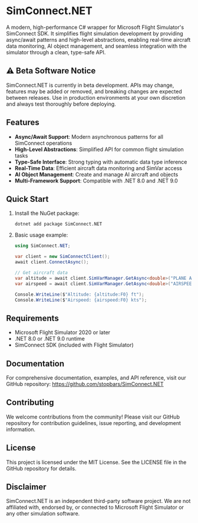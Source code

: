 # SimConnect.NET

A modern, high-performance C# wrapper for Microsoft Flight Simulator's SimConnect SDK. It simplifies flight simulation development by providing async/await patterns and high-level abstractions, enabling real-time aircraft data monitoring, AI object management, and seamless integration with the simulator through a clean, type-safe API.

## ⚠️ Beta Software Notice

SimConnect.NET is currently in beta development. APIs may change, features may be added or removed, and breaking changes are expected between releases. Use in production environments at your own discretion and always test thoroughly before deploying.

## Features

-   **Async/Await Support**: Modern asynchronous patterns for all SimConnect operations
-   **High-Level Abstractions**: Simplified API for common flight simulation tasks
-   **Type-Safe Interface**: Strong typing with automatic data type inference
-   **Real-Time Data**: Efficient aircraft data monitoring and SimVar access
-   **AI Object Management**: Create and manage AI aircraft and objects
-   **Multi-Framework Support**: Compatible with .NET 8.0 and .NET 9.0

## Quick Start

1. Install the NuGet package:

    ```
    dotnet add package SimConnect.NET
    ```

2. Basic usage example:

    ```csharp
    using SimConnect.NET;

    var client = new SimConnectClient();
    await client.ConnectAsync();

    // Get aircraft data
    var altitude = await client.SimVarManager.GetAsync<double>("PLANE ALTITUDE", "feet");
    var airspeed = await client.SimVarManager.GetAsync<double>("AIRSPEED INDICATED", "knots");

    Console.WriteLine($"Altitude: {altitude:F0} ft");
    Console.WriteLine($"Airspeed: {airspeed:F0} kts");
    ```

## Requirements

-   Microsoft Flight Simulator 2020 or later
-   .NET 8.0 or .NET 9.0 runtime
-   SimConnect SDK (included with Flight Simulator)

## Documentation

For comprehensive documentation, examples, and API reference, visit our GitHub repository: https://github.com/stopbars/SimConnect.NET

## Contributing

We welcome contributions from the community! Please visit our GitHub repository for contribution guidelines, issue reporting, and development information.

## License

This project is licensed under the MIT License. See the LICENSE file in the GitHub repository for details.

## Disclaimer

SimConnect.NET is an independent third-party software project. We are not affiliated with, endorsed by, or connected to Microsoft Flight Simulator or any other simulation software.
